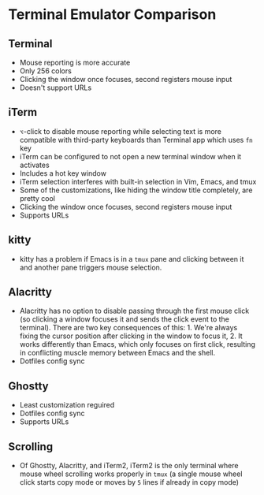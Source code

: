 # Terminal Emulator Comparison

## Terminal

- Mouse reporting is more accurate
- Only 256 colors
- Clicking the window once focuses, second registers mouse input
- Doesn't support URLs

## iTerm

- `⌥`-click to disable mouse reporting while selecting text is more compatible with third-party keyboards than Terminal app which uses `fn` key
- iTerm can be configured to not open a new terminal window when it activates
- Includes a hot key window
- iTerm selection interferes with built-in selection in Vim, Emacs, and tmux
- Some of the customizations, like hiding the window title completely, are pretty cool
- Clicking the window once focuses, second registers mouse input
- Supports URLs

## kitty

- kitty has a problem if Emacs is in a `tmux` pane and clicking between it and another pane triggers mouse selection.

## Alacritty

- Alacritty has no option to disable passing through the first mouse click (so clicking a window focuses it and sends the click event to the terminal). There are two key consequences of this: 1. We're always fixing the cursor position after clicking in the window to focus it, 2. It works differently than Emacs, which only focuses on first click, resulting in conflicting muscle memory between Emacs and the shell.
- Dotfiles config sync

## Ghostty

- Least customization reguired
- Dotfiles config sync
- Supports URLs

## Scrolling

- Of Ghostty, Alacritty, and iTerm2, iTerm2 is the only terminal where mouse wheel scrolling works properly in `tmux` (a single mouse wheel click starts copy mode or moves by `5` lines if already in copy mode)